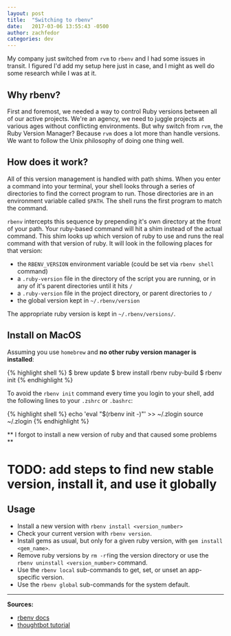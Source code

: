 ```yaml
---
layout: post
title:  "Switching to rbenv"
date:   2017-03-06 13:55:43 -0500
author: zachfedor
categories: dev
---
```


My company just switched from `rvm` to `rbenv` and I had some issues in transit. I figured I'd add my setup here just in case, and I might as well do some research while I was at it.

## Why rbenv?

First and foremost, we needed a way to control Ruby versions between all of our active projects. We're an agency, we need to juggle projects at various ages without conflicting environments. But why switch from `rvm`, the Ruby Version Manager? Because `rvm` does a lot more than handle versions. We want to follow the Unix philosophy of doing one thing well.


## How does it work?

All of this version management is handled with path shims. When you enter a command into your terminal, your shell looks through a series of directories to find the correct program to run. Those directories are in an environment variable called `$PATH`. The shell runs the first program to match the command.

`rbenv` intercepts this sequence by prepending it's own directory at the front of your path. Your ruby-based command will hit a shim instead of the actual command. This shim looks up which version of ruby to use and runs the real command with that version of ruby. It will look in the following places for that version:

- the `RBENV_VERSION` environment variable (could be set via `rbenv shell` command)
- a `.ruby-version` file in the directory of the script you are running, or in any of it's parent directories until it hits `/`
- a `.ruby-version` file in the project directory, or parent directories to `/`
- the global version kept in `~/.rbenv/version`

The appropriate ruby version is kept in `~/.rbenv/versions/`.


## Install on MacOS

Assuming you use `homebrew` and **no other ruby version manager is installed**:

{% highlight shell %}
$ brew update
$ brew install rbenv ruby-build
$ rbenv init
{% endhighlight %}

To avoid the `rbenv init` command every time you login to your shell, add the following lines to your `.zshrc` or `.bashrc`:

{% highlight shell %}
echo 'eval "$(rbenv init -)"' >> ~/.zlogin
source ~/.zlogin
{% endhighlight %}

** I forgot to install a new version of ruby and that caused some problems **
# TODO: add steps to find new stable version, install it, and use it globally


## Usage

- Install a new version with `rbenv install <version_number>`
- Check your current version with `rbenv version`.
- Install gems as usual, but only for a given ruby version, with `gem install <gem_name>`.
- Remove ruby versions by `rm -rf`ing the version directory or use the `rbenv uninstall <version_number>` command.
- Use the `rbenv local` sub-commands to get, set, or unset an app-specific version.
- Use the `rbenv global` sub-commands for the system default.


---

**Sources:**

- [rbenv docs](https://github.com/rbenv/rbenv)
- [thoughtbot tutorial](https://robots.thoughtbot.com/using-rbenv-to-manage-rubies-and-gems)

